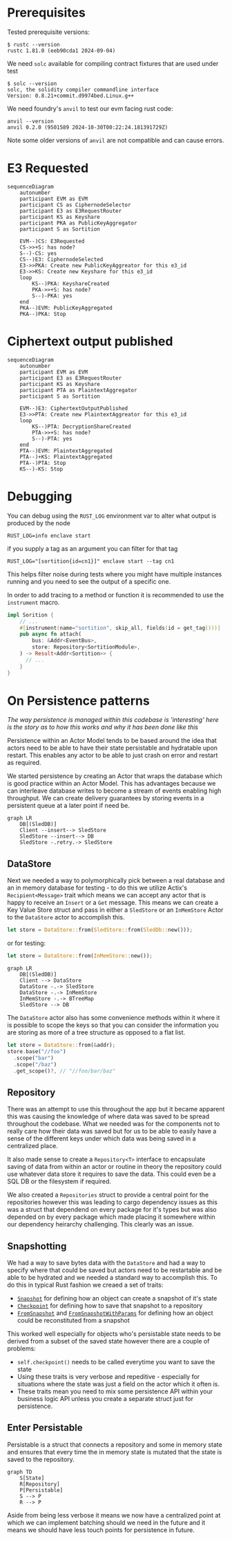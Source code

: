 # Prerequisites

Tested prerequisite versions:

```
$ rustc --version
rustc 1.81.0 (eeb90cda1 2024-09-04)
```

We need `solc` available for compiling contract fixtures that are used under test

```
$ solc --version
solc, the solidity compiler commandline interface
Version: 0.8.21+commit.d9974bed.Linux.g++
```

We need foundry's `anvil` to test our evm facing rust code:

```
anvil --version
anvil 0.2.0 (9501589 2024-10-30T00:22:24.181391729Z)
```

Note some older versions of `anvil` are not compatible and can cause errors.

# E3 Requested

```mermaid
sequenceDiagram
    autonumber
    participant EVM as EVM
    participant CS as CiphernodeSelector
    participant E3 as E3RequestRouter
    participant KS as Keyshare
    participant PKA as PublicKeyAggregator
    participant S as Sortition

    EVM--)CS: E3Requested
    CS->>+S: has node?
    S--)-CS: yes
    CS--)E3: CiphernodeSelected
    E3->>PKA: Create new PublicKeyAggreator for this e3_id
    E3->>KS: Create new Keyshare for this e3_id
    loop
        KS--)PKA: KeyshareCreated
        PKA->>+S: has node?
        S--)-PKA: yes
    end
    PKA--)EVM: PublicKeyAggregated
    PKA--)PKA: Stop
```

# Ciphertext output published

```mermaid
sequenceDiagram
    autonumber
    participant EVM as EVM
    participant E3 as E3RequestRouter
    participant KS as Keyshare
    participant PTA as PlaintextAggregator
    participant S as Sortition

    EVM--)E3: CiphertextOutputPublished
    E3->>PTA: Create new PlaintextAggreator for this e3_id
    loop
        KS--)PTA: DecryptionShareCreated
        PTA->>+S: has node?
        S--)-PTA: yes
    end
    PTA--)EVM: PlaintextAggregated
    PTA--)+KS: PlaintextAggregated
    PTA--)PTA: Stop
    KS--)-KS: Stop
```

# Debugging

You can debug using the `RUST_LOG` environment var to alter what output is produced by the node


```
RUST_LOG=info enclave start
```

if you supply a tag as an argument you can filter for that tag

```
RUST_LOG="[sortition{id=cn1}]" enclave start --tag cn1
```

This helps filter noise during tests where you might have multiple instances running and you need to see the output of a specific one.

In order to add tracing to a method or function it is recommended to use the `instrument` macro.

```rust
impl Sorition {
    // ...
    #[instrument(name="sortition", skip_all, fields(id = get_tag()))]
    pub async fn attach(
        bus: &Addr<EventBus>,
        store: Repository<SortitionModule>,
    ) -> Result<Addr<Sortition>> {
      // ...
    }
}
```


# On Persistence patterns

_The way persistence is managed within this codebase is 'interesting' here is the story as to how this works and why it has been done like this_ 

Persistence within an Actor Model tends to be based around the idea that actors need to be able to have their state persistable and hydratable upon restart. This enables any actor to be able to just crash on error and restart as required. 

We started persistence by creating an Actor that wraps the database which is good practice within an Actor Model. This has advantages because we can interleave database writes to become a stream of events enabling high throughput. We can create delivery guarantees by storing events in a persistent queue at a later point if need be.

```mermaid
graph LR
    DB[(SledDB)]
    Client --insert--> SledStore
    SledStore --insert--> DB
    SledStore -.retry.-> SledStore
```

## DataStore

Next we needed a way to polymorphically pick between a real database and an in memory database for testing - to do this we utilize Actix's `Recipient<Message>` trait which means we can accept any actor that is happy to receive an `Insert` or a `Get` message. This means we can create a Key Value Store struct and pass in either a `SledStore` or an `InMemStore` Actor to the `DataStore` actor to accomplish this.

```rust
let store = DataStore::from(SledStore::from(SledDb::new()));
```

or for testing:

```rust
let store = DataStore::from(InMemStore::new());
```

```mermaid
graph LR
    DB[(SledDB)]
    Client --> DataStore
    DataStore -.-> SledStore
    DataStore -.-> InMemStore
    InMemStore -.-> BTreeMap
    SledStore --> DB
```

The `DataStore` actor also has some convenience methods within it where it is possible to scope the keys so that you can consider the information you are storing as more of a tree structure as opposed to a flat list.

```rust
let store = DataStore::from(&addr);
store.base("//foo")
  .scope("bar")
  .scope("/baz")
  .get_scope()?, // "//foo/bar/baz"
```


## Repository

There was an attempt to use this throughout the app but it became apparent this was causing the knowledge of where data was saved to be spread throughout the codebase. What we needed was for the components not to really care how their data was saved but for us to be able to easily have a sense of the different keys under which data was being saved in a centralized place. 

It also made sense to create a `Repository<T>` interface to encapsulate saving of data from within an actor or routine in theory the repository could use whatever data store it requires to save the data. This could even be a SQL DB or the filesystem if required.

We also created a `Repositories` struct to provide a central point for the repositories however this was leading to cargo dependency issues as this was a struct that dependend on every package for it's types but was also depended on by every package which made placing it somewhere within our dependency heirarchy challenging. This clearly was an issue.


## Snapshotting

We had a way to save bytes data with the `DataStore` and had a way to specify where that could be saved but actors need to be restartable and be able to be hydrated and we needed a standard way to accomplish this. To do this in typical Rust fashion we creaed a set of traits: 

- [`Snapshot`](https://github.com/gnosisguild/enclave/blob/main/packages/ciphernode/data/src/snapshot.rs) for defining how an object can create a snapshot of it's state
- [`Checkpoint`](https://github.com/gnosisguild/enclave/blob/main/packages/ciphernode/data/src/snapshot.rs) for defining how to save that snapshot to a repository
- [`FromSnapshot`](https://github.com/gnosisguild/enclave/blob/main/packages/ciphernode/data/src/snapshot.rs) and [`FromSnapshotWithParams`](https://github.com/gnosisguild/enclave/blob/main/packages/ciphernode/data/src/snapshot.rs) for defining how an object could be reconstituted from a snapshot

This worked well especially for objects who's persistable state needs to be derived from a subset of the saved state however there are a couple of problems:

- `self.checkpoint()` needs to be called everytime you want to save the state
- Using these traits is very verbose and repeditive - especially for situations where the state was just a field on the actor which it often is.
- These traits mean you need to mix some persistence API within your business logic API unless you create a separate struct just for persistence.

## Enter Persistable

Persistable is a struct that connects a repository and some in memory state and ensures that every time the in memory state is mutated that the state is saved to the repository.

```mermaid
graph TD
    S[State]
    R[Repository]
    P[Persistable]
    S --> P
    R --> P
```

Aside from being less verbose it means we now have a centralized point at which we can implement batching should we need in the future and it means we should have less touch points for persistence in future. 

